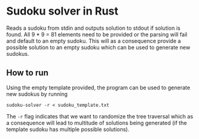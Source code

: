 # Sudoku solver in Rust

Reads a sudoku from stdin and outputs solution to stdout if solution is found. All 9 * 9 = 81 elements need to be provided or the parsing will fail and default to an empty sudoku. This will as a consequence provide a possible solution to an empty sudoku which can be used to generate new sudokus.

## How to run

Using the empty template provided, the program can be used to generate new sudokus by running
```
sudoku-solver -r < sudoku_template.txt
```

The `-r` flag indicates that we want to randomize the tree traversal which as a consequence will lead to multitude of solutions being generated (if the template sudoku has multiple possible solutions).